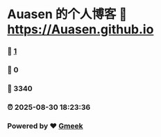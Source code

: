 # Auasen 的个人博客 :link: https://Auasen.github.io 
### :page_facing_up: [1](https://Auasen.github.io/tag.html) 
### :speech_balloon: 0 
### :hibiscus: 3340 
### :alarm_clock: 2025-08-30 18:23:36 
### Powered by :heart: [Gmeek](https://github.com/Meekdai/Gmeek)
